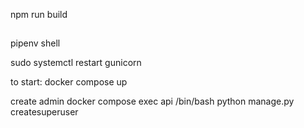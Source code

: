 npm run build

##
pipenv shell

sudo systemctl restart gunicorn


to start:
docker compose up

create admin
docker compose exec api /bin/bash
python manage.py createsuperuser
